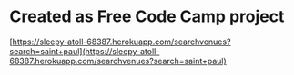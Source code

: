 # Created as Free Code Camp project
[https://sleepy-atoll-68387.herokuapp.com/searchvenues?search=saint+paul](https://sleepy-atoll-68387.herokuapp.com/searchvenues?search=saint+paul)
